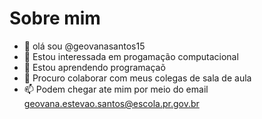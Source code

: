 # Sobre mim
- 👋 olá sou @geovanasantos15
- 👀 Estou interessada em progamação computacional
- 🌱 Estou aprendendo programaçaõ
- 💞️ Procuro colaborar com meus colegas de sala de aula 
- 📫 Podem chegar ate mim por meio do email geovana.estevao.santos@escola.pr.gov.br
